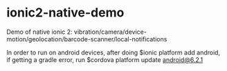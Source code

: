 # ionic2-native-demo
Demo of native ionic 2: vibration/camera/device-motion/geolocation/barcode-scanner/local-notifications

In order to run on android devices, after doing $ionic platform add android, if getting a gradle error, run $cordova platform update android@6.2.1
